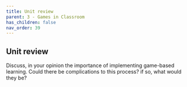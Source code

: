 ```yaml
---
title: Unit review
parent: 3 - Games in Classroom
has_children: false
nav_order: 39
---
```

## Unit review
Discuss, in your opinion the importance of implementing game-based learning.
Could there be complications to this process? if so, what would they be?